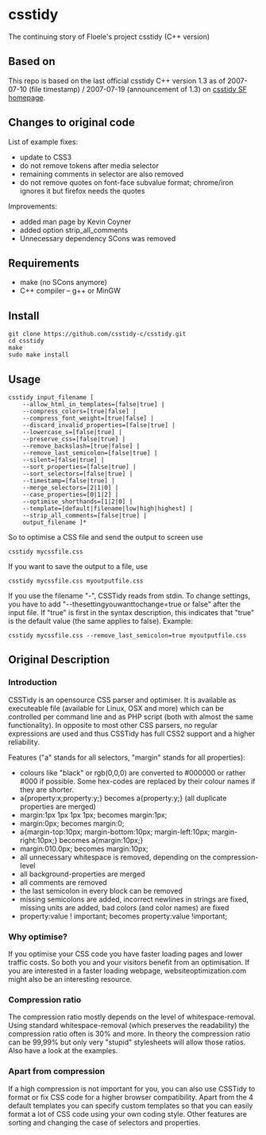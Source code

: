 # csstidy

The continuing story of Floele's project csstidy (C++ version)

## Based on

This repo is based on the last official csstidy C++ version 1.3 as of 2007-07-10 (file timestamp) / 2007-07-19 (announcement of 1.3) on [csstidy SF homepage](http://csstidy.sourceforge.net/changelog.php).

## Changes to original code

List of example fixes:

- update to CSS3
- do not remove tokens after media selector
- remaining comments in selector are also removed
- do not remove quotes on font-face subvalue format; chrome/iron ignores it but firefox needs the quotes

Improvements:

- added man page by Kevin Coyner
- added option strip_all_comments
- Unnecessary dependency SCons was removed

## Requirements

- make (no SCons anymore)
- C++ compiler – g++ or MinGW

## Install

    git clone https://github.com/csstidy-c/csstidy.git
    cd csstidy
    make
    sudo make install

## Usage

    csstidy input_filename [
        --allow_html_in_templates=[false|true] |
        --compress_colors=[true|false] |
        --compress_font_weight=[true|false] |
        --discard_invalid_properties=[false|true] |
        --lowercase_s=[false|true] |
        --preserve_css=[false|true] |
        --remove_backslash=[true|false] |
        --remove_last_semicolon=[false|true] |
        --silent=[false|true] |
        --sort_properties=[false|true] |
        --sort_selectors=[false|true] |
        --timestamp=[false|true] |
        --merge_selectors=[2|1|0] |
        --case_properties=[0|1|2] |
        --optimise_shorthands=[1|2|0] |
        --template=[default|filename|low|high|highest] |
        --strip_all_comments=[false|true] |
        output_filename ]*

So to optimise a CSS file and send the output to screen use

    csstidy mycssfile.css

If you want to save the output to a file, use

    csstidy mycssfile.css myoutputfile.css

If you use the filename "-", CSSTidy reads from stdin.
To change settings, you have to add "--thesettingyouwanttochange=true or false" after the input file. If "true" is first in the syntax description, this indicates that "true" is the default value (the same applies to false). Example:

    csstidy mycssfile.css --remove_last_semicolon=true myoutputfile.css

## Original Description

### Introduction

CSSTidy is an opensource CSS parser and optimiser. It is available as executeable file (available for Linux, OSX and more) which can be controlled per command line and as PHP script (both with almost the same functionality).
In opposite to most other CSS parsers, no regular expressions are used and thus CSSTidy has full CSS2 support and a higher reliability.

Features ("a" stands for all selectors, "margin" stands for all properties):

- colours like "black" or rgb(0,0,0) are converted to #000000 or rather #000 if possible. Some hex-codes are replaced by their colour names if they are shorter.
- a{property:x;property:y;} becomes a{property:y;} (all duplicate properties are merged)
- margin:1px 1px 1px 1px; becomes margin:1px;
- margin:0px; becomes margin:0;
- a{margin-top:10px; margin-bottom:10px; margin-left:10px; margin-right:10px;} becomes a{margin:10px;}
- margin:010.0px; becomes margin:10px;
- all unnecessary whitespace is removed, depending on the compression-level
- all background-properties are merged
- all comments are removed
- the last semicolon in every block can be removed
- missing semicolons are added, incorrect newlines in strings are fixed, missing units are added, bad colors (and color names) are fixed
- property:value ! important; becomes property:value !important;

### Why optimise?

If you optimise your CSS code you have faster loading pages and lower traffic costs. So both you and your visitors benefit from an optimisation. If you are interested in a faster loading webpage, websiteoptimization.com might also be an interesting resource.

### Compression ratio

The compression ratio mostly depends on the level of whitespace-removal. Using standard whitespace-removal (which preserves the readability) the compression ratio often is 30% and more. In theory the compression ratio can be 99,99% but only very "stupid" stylesheets will allow those ratios. Also have a look at the examples.

### Apart from compression

If a high compression is not important for you, you can also use CSSTidy to format or fix CSS code for a higher browser compatibility. Apart from the 4 default templates you can specify custom templates so that you can easily format a lot of CSS code using your own coding style. Other features are sorting and changing the case of selectors and properties.
